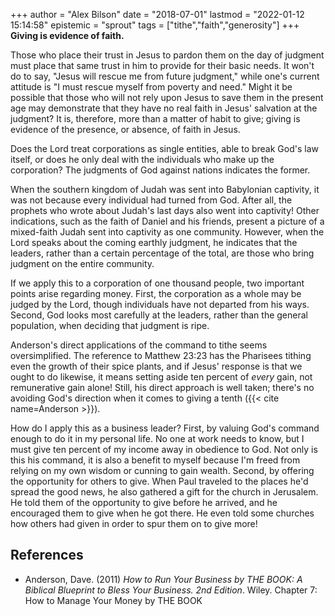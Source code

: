 +++
author = "Alex Bilson"
date = "2018-07-01"
lastmod = "2022-01-12 15:14:58"
epistemic = "sprout"
tags = ["tithe","faith","generosity"]
+++
**Giving is evidence of faith.**

Those who place their trust in Jesus to pardon them on the day of judgment must place that same trust in him to provide for their basic needs. It won't do to say, "Jesus will rescue me from future judgment," while one's current attitude is "I must rescue myself from poverty and need." Might it be possible that those who will not rely upon Jesus to save them in the present age may demonstrate that they have no real faith in Jesus' salvation at the judgment? It is, therefore, more than a matter of habit to give; giving is evidence of the presence, or absence, of faith in Jesus.

Does the Lord treat corporations as single entities, able to break God's law itself, or does he only deal with the individuals who make up the corporation? The judgments of God against nations indicates the former.

When the southern kingdom of Judah was sent into Babylonian captivity, it was not because every individual had turned from God. After all, the prophets who wrote about Judah's last days also went into captivity! Other indications, such as the faith of Daniel and his friends, present a picture of a mixed-faith Judah sent into captivity as one community. However, when the Lord speaks about the coming earthly judgment, he indicates that the leaders, rather than a certain percentage of the total, are those who bring judgment on the entire community.

If we apply this to a corporation of one thousand people, two important points arise regarding money. First, the corporation as a whole may be judged by the Lord, though individuals have not departed from his ways. Second, God looks most carefully at the leaders, rather than the general population, when deciding that judgment is ripe.

Anderson's direct applications of the command to tithe seems oversimplified. The reference to Matthew 23:23 has the Pharisees tithing even the growth of their spice plants, and if Jesus' response is that we ought to do likewise, it means setting aside ten percent of _every_ gain, not remunerative gain alone! Still, his direct approach is well taken; there's no avoiding God's direction when it comes to giving a tenth ({{< cite name=Anderson >}}).

How do I apply this as a business leader? First, by valuing God's command enough to do it in my personal life. No one at work needs to know, but I must give ten percent of my income away in obedience to God. Not only is this his command, it is also a benefit to myself because I'm freed from relying on my own wisdom or cunning to gain wealth. Second, by offering the opportunity for others to give. When Paul traveled to the places he'd spread the good news, he also gathered a gift for the church in Jerusalem. He told them of the opportunity to give before he arrived, and he encouraged them to give when he got there. He even told some churches how others had given in order to spur them on to give more!

## References

- Anderson, Dave. (2011) _How to Run Your Business by THE BOOK: A Biblical Blueprint to Bless Your Business. 2nd Edition_. Wiley. Chapter 7: How to Manage Your Money by THE BOOK
